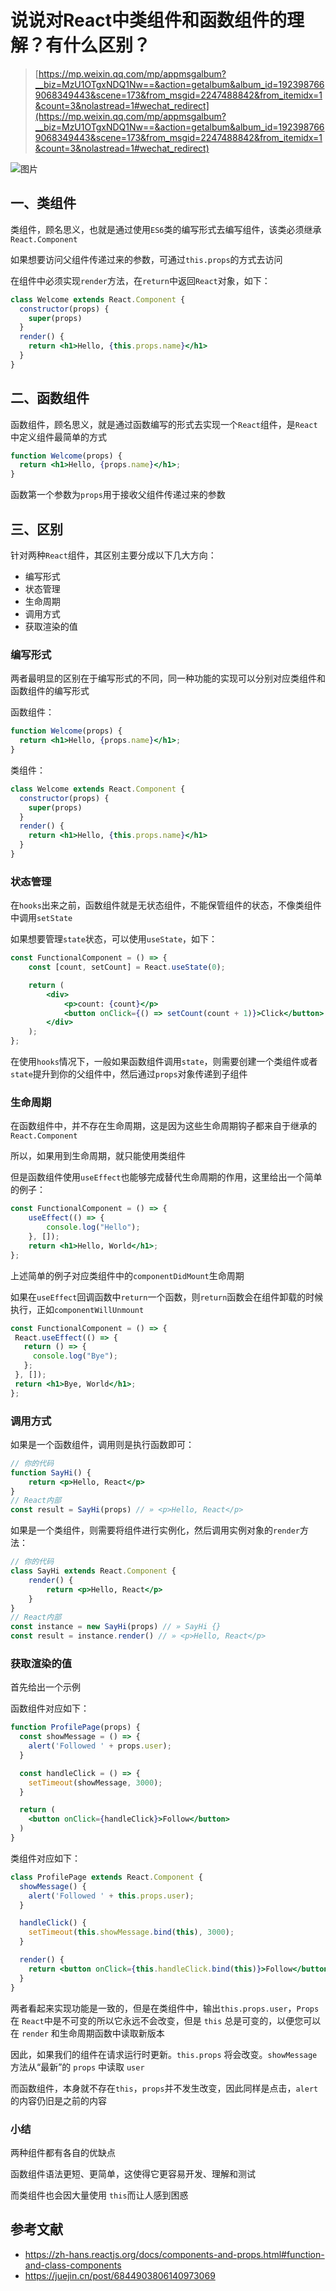 # 说说对React中类组件和函数组件的理解？有什么区别？

> [https://mp.weixin.qq.com/mp/appmsgalbum?__biz=MzU1OTgxNDQ1Nw==&action=getalbum&album_id=1923987669068349443&scene=173&from_msgid=2247488842&from_itemidx=1&count=3&nolastread=1#wechat_redirect](https://mp.weixin.qq.com/mp/appmsgalbum?__biz=MzU1OTgxNDQ1Nw==&action=getalbum&album_id=1923987669068349443&scene=173&from_msgid=2247488842&from_itemidx=1&count=3&nolastread=1#wechat_redirect)

![图片](https://mmbiz.qpic.cn/mmbiz_png/gH31uF9VIibReZL6RgAEPttf6e6AKWrNcQQia05ZTVbRJwS5uHZkcO1yDU85mPYMerQAmnN4xN5K4sDTAb2hCHrQ/640?wx_fmt=png&tp=webp&wxfrom=5&wx_lazy=1&wx_co=1)

## 一、类组件 

类组件，顾名思义，也就是通过使用`ES6`类的编写形式去编写组件，该类必须继承`React.Component`

如果想要访问父组件传递过来的参数，可通过`this.props`的方式去访问

在组件中必须实现`render`方法，在`return`中返回`React`对象，如下：

```jsx
class Welcome extends React.Component {
  constructor(props) {
    super(props)
  }
  render() {
    return <h1>Hello, {this.props.name}</h1>
  }
}
```

## 二、函数组件

函数组件，顾名思义，就是通过函数编写的形式去实现一个`React`组件，是`React`中定义组件最简单的方式

```jsx
function Welcome(props) {
  return <h1>Hello, {props.name}</h1>;
}
```

函数第一个参数为`props`用于接收父组件传递过来的参数

## 三、区别

针对两种`React`组件，其区别主要分成以下几大方向：

- 编写形式
- 状态管理
- 生命周期
- 调用方式
- 获取渲染的值

### 编写形式

两者最明显的区别在于编写形式的不同，同一种功能的实现可以分别对应类组件和函数组件的编写形式

函数组件：

```jsx
function Welcome(props) {
  return <h1>Hello, {props.name}</h1>;
}
```

类组件：

```jsx
class Welcome extends React.Component {
  constructor(props) {
    super(props)
  }
  render() {
    return <h1>Hello, {this.props.name}</h1>
  }
}
```

### 状态管理

在`hooks`出来之前，函数组件就是无状态组件，不能保管组件的状态，不像类组件中调用`setState`

如果想要管理`state`状态，可以使用`useState`，如下：

```jsx
const FunctionalComponent = () => {
    const [count, setCount] = React.useState(0);

    return (
        <div>
            <p>count: {count}</p>
            <button onClick={() => setCount(count + 1)}>Click</button>
        </div>
    );
};
```

在使用`hooks`情况下，一般如果函数组件调用`state`，则需要创建一个类组件或者`state`提升到你的父组件中，然后通过`props`对象传递到子组件

### 生命周期

在函数组件中，并不存在生命周期，这是因为这些生命周期钩子都来自于继承的`React.Component`

所以，如果用到生命周期，就只能使用类组件

但是函数组件使用`useEffect`也能够完成替代生命周期的作用，这里给出一个简单的例子：

```jsx
const FunctionalComponent = () => {
    useEffect(() => {
        console.log("Hello");
    }, []);
    return <h1>Hello, World</h1>;
};
```

上述简单的例子对应类组件中的`componentDidMount`生命周期

如果在`useEffect`回调函数中`return`一个函数，则`return`函数会在组件卸载的时候执行，正如`componentWillUnmount`

```jsx
const FunctionalComponent = () => {
 React.useEffect(() => {
   return () => {
     console.log("Bye");
   };
 }, []);
 return <h1>Bye, World</h1>;
};
```

### 调用方式

如果是一个函数组件，调用则是执行函数即可：

```jsx
// 你的代码 
function SayHi() { 
    return <p>Hello, React</p> 
}
// React内部 
const result = SayHi(props) // » <p>Hello, React</p>
```

如果是一个类组件，则需要将组件进行实例化，然后调用实例对象的`render`方法：

```jsx
// 你的代码 
class SayHi extends React.Component { 
    render() { 
        return <p>Hello, React</p> 
    } 
} 
// React内部 
const instance = new SayHi(props) // » SayHi {} 
const result = instance.render() // » <p>Hello, React</p>
```

### 获取渲染的值

首先给出一个示例

函数组件对应如下：

```jsx
function ProfilePage(props) {
  const showMessage = () => {
    alert('Followed ' + props.user);
  }

  const handleClick = () => {
    setTimeout(showMessage, 3000);
  }

  return (
    <button onClick={handleClick}>Follow</button>
  )
}
```

类组件对应如下：

```jsx
class ProfilePage extends React.Component {
  showMessage() {
    alert('Followed ' + this.props.user);
  }

  handleClick() {
    setTimeout(this.showMessage.bind(this), 3000);
  }

  render() {
    return <button onClick={this.handleClick.bind(this)}>Follow</button>
  }
}
```

两者看起来实现功能是一致的，但是在类组件中，输出`this.props.user`，`Props`在 `React`中是不可变的所以它永远不会改变，但是 `this` 总是可变的，以便您可以在 `render` 和生命周期函数中读取新版本

因此，如果我们的组件在请求运行时更新。`this.props` 将会改变。`showMessage`方法从“最新”的 `props` 中读取 `user`

而函数组件，本身就不存在`this`，`props`并不发生改变，因此同样是点击，`alert`的内容仍旧是之前的内容

### 小结

两种组件都有各自的优缺点

函数组件语法更短、更简单，这使得它更容易开发、理解和测试

而类组件也会因大量使用 `this`而让人感到困惑

## 参考文献

- https://zh-hans.reactjs.org/docs/components-and-props.html#function-and-class-components
- https://juejin.cn/post/6844903806140973069
